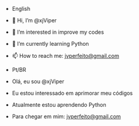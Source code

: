 - English
- 👋 Hi, I’m @xjViper
- 👀 I’m interested in improve my codes
- 🌱 I’m currently learning Python
- 📫 How to reach me: jvperfeito@gmail.com

- Pt/BR
- Olá, eu sou @xjViper
- Eu estou interessado em aprimorar meu códigos
- Atualmente estou aprendendo Python
- Para chegar em mim: jvperfeito@gmail.com

<!---
xjViper/xjViper is a ✨ special ✨ repository because its `README.md` (this file) appears on your GitHub profile.
You can click the Preview link to take a look at your changes.
--->
